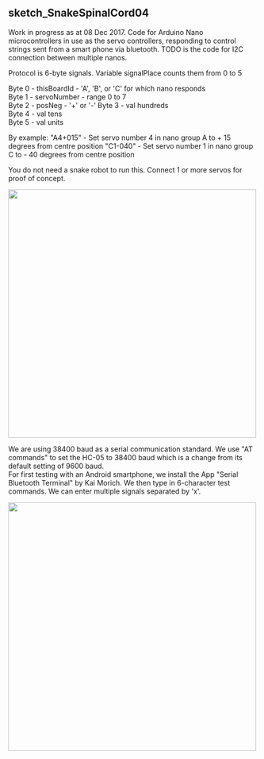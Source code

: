 ## sketch_SnakeSpinalCord04 ##
Work in progress as at 08 Dec 2017.
Code for Arduino Nano microcontrollers in use as the servo controllers, responding to control strings sent from a smart phone via bluetooth. TODO is the code for I2C connection between multiple nanos.  

Protocol is 6-byte signals.
Variable signalPlace counts them from 0 to 5

Byte 0 - thisBoardId - 'A', 'B', or 'C' for which nano responds  
Byte 1 - servoNumber - range 0 to 7  
Byte 2 - posNeg - '+' or '-' 
Byte 3 - val hundreds  
Byte 4 - val tens  
Byte 5 - val units  

By example:
"A4+015" - Set servo number 4 in nano group A to + 15 degrees from centre position
"C1-040" - Set servo number 1 in nano group C to - 40 degrees from centre position

You do not need a snake robot to run this. Connect 1 or more servos for proof of concept.

<img src="https://github.com/manukautech/XMSnakeRobot/blob/master/CodeSpinalCordArduino/NanoTesting01_WS.jpg" width="500" />  

We are using 38400 baud as a serial communication standard. We use "AT commands" to set the HC-05 to 38400 baud which is a change from its default setting of 9600 baud.  
For first testing with an Android smartphone, we install the App "Serial Bluetooth Terminal" by Kai Morich. We then type in 6-character test commands. We can enter multiple signals separated by 'x'.  

<img src="https://github.com/manukautech/XMSnakeRobot/blob/master/CodeSpinalCordArduino/NanoTesting02_CU.jpg" width="500" /> 



